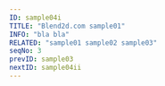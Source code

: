 ```yaml
---
ID: sample04i
TITLE: "Blend2d.com sample01"
INFO: "bla bla"
RELATED: "sample01 sample02 sample03"
seqNo: 3
prevID: sample03
nextID: sample04ii
---
```

